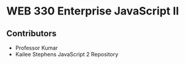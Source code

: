 # WEB 330 Enterprise JavaScript II
## Contributors
* Professor Kumar 
* Kailee Stephens
JavaScript 2 Repository
